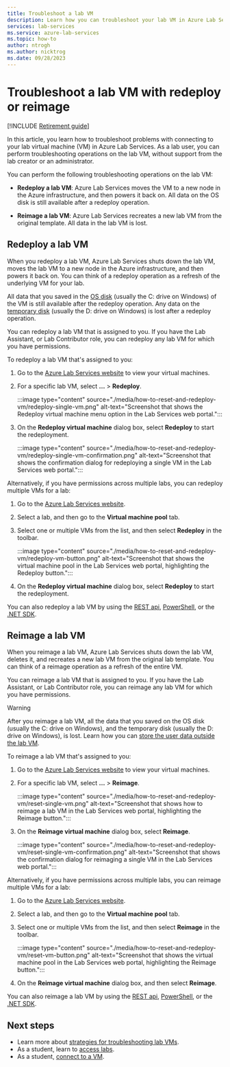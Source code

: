 ```yaml
---
title: Troubleshoot a lab VM
description: Learn how you can troubleshoot your lab VM in Azure Lab Services by redeploying the VM to another hardware node, or by reimaging the lab VM to its initial state.
services: lab-services
ms.service: azure-lab-services
ms.topic: how-to
author: ntrogh
ms.author: nicktrog
ms.date: 09/28/2023
---
```

<!-- As a student, I want to be able to troubleshoot connectivity problems with my VM so that I can get back up and running quickly, without having to escalate an issue -->

# Troubleshoot a lab VM with redeploy or reimage

[!INCLUDE [Retirement guide](./includes/retirement-banner.md)]

In this article, you learn how to troubleshoot problems with connecting to your lab virtual machine (VM) in Azure Lab Services. As a lab user, you can perform troubleshooting operations on the lab VM, without support from the lab creator or an administrator.

You can perform the following troubleshooting operations on the lab VM:

- **Redeploy a lab VM**: Azure Lab Services moves the VM to a new node in the Azure infrastructure, and then powers it back on. All data on the OS disk is still available after a redeploy operation.

- **Reimage a lab VM**:  Azure Lab Services recreates a new lab VM from the original template. All data in the lab VM is lost.

## Redeploy a lab VM

When you redeploy a lab VM, Azure Lab Services shuts down the lab VM, moves the lab VM to a new node in the Azure infrastructure, and then powers it back on. You can think of a redeploy operation as a refresh of the underlying VM for your lab.

All data that you saved in the [OS disk](/azure/virtual-machines/managed-disks-overview#os-disk) (usually the C: drive on Windows) of the VM is still available after the redeploy operation. Any data on the [temporary disk](/azure/virtual-machines/managed-disks-overview#temporary-disk) (usually the D: drive on Windows) is lost after a redeploy operation.

You can redeploy a lab VM that is assigned to you. If you have the Lab Assistant, or Lab Contributor role, you can redeploy any lab VM for which you have permissions.

To redeploy a lab VM that's assigned to you:

1. Go to the [Azure Lab Services website](https://labs.azure.com/virtualmachines) to view your virtual machines.

1. For a specific lab VM, select **...** > **Redeploy**.

    :::image type="content" source="./media/how-to-reset-and-redeploy-vm/redeploy-single-vm.png" alt-text="Screenshot that shows the Redeploy virtual machine menu option in the Lab Services web portal.":::

1. On the **Redeploy virtual machine** dialog box, select **Redeploy** to start the redeployment.

    :::image type="content" source="./media/how-to-reset-and-redeploy-vm/redeploy-single-vm-confirmation.png" alt-text="Screenshot that shows the confirmation dialog for redeploying a single VM in the Lab Services web portal.":::

Alternatively, if you have permissions across multiple labs, you can redeploy multiple VMs for a lab:

1. Go to the [Azure Lab Services website](https://labs.azure.com).

1. Select a lab, and then go to the **Virtual machine pool** tab.

1. Select one or multiple VMs from the list, and then select **Redeploy** in the toolbar.

    :::image type="content" source="./media/how-to-reset-and-redeploy-vm/redeploy-vm-button.png" alt-text="Screenshot that shows the virtual machine pool in the Lab Services web portal, highlighting the Redeploy button.":::

1. On the **Redeploy virtual machine** dialog box, select **Redeploy** to start the redeployment.


You can also redeploy a lab VM by using the [REST api](/rest/api/labservices/virtual-machines/redeploy), [PowerShell](/powershell/module/az.labservices/start-azlabservicesvmredeployment), or the [.NET SDK](/dotnet/api/azure.resourcemanager.labservices.labvirtualmachineresource.redeploy).

## Reimage a lab VM

When you reimage a lab VM, Azure Lab Services shuts down the lab VM, deletes it, and recreates a new lab VM from the original lab template. You can think of a reimage operation as a refresh of the entire VM.

You can reimage a lab VM that is assigned to you. If you have the Lab Assistant, or Lab Contributor role, you can reimage any lab VM for which you have permissions.

> [!WARNING]
> After you reimage a lab VM, all the data that you saved on the OS disk (usually the C: drive on Windows), and the temporary disk (usually the D: drive on Windows), is lost. Learn how you can [store the user data outside the lab VM](./troubleshoot-access-lab-vm.md#store-user-data-outside-the-lab-vm).

To reimage a lab VM that's assigned to you:

1. Go to the [Azure Lab Services website](https://labs.azure.com/virtualmachines) to view your virtual machines.

1. For a specific lab VM, select **...** > **Reimage**.

    :::image type="content" source="./media/how-to-reset-and-redeploy-vm/reset-single-vm.png" alt-text="Screenshot that shows how to reimage a lab VM in the Lab Services web portal, highlighting the Reimage button.":::

1. On the **Reimage virtual machine** dialog box, select **Reimage**.

    :::image type="content" source="./media/how-to-reset-and-redeploy-vm/reset-single-vm-confirmation.png" alt-text="Screenshot that shows the confirmation dialog for reimaging a single VM in the Lab Services web portal.":::

Alternatively, if you have permissions across multiple labs, you can reimage multiple VMs for a lab:

1. Go to the [Azure Lab Services website](https://labs.azure.com).

1. Select a lab, and then go to the **Virtual machine pool** tab.

1. Select one or multiple VMs from the list, and then select **Reimage** in the toolbar.

    :::image type="content" source="./media/how-to-reset-and-redeploy-vm/reset-vm-button.png" alt-text="Screenshot that shows the virtual machine pool in the Lab Services web portal, highlighting the Reimage button.":::

1. On the **Reimage virtual machine** dialog box, and then select **Reimage**.

You can also reimage a lab VM by using the [REST api](/rest/api/labservices/virtual-machines/reimage), [PowerShell](/powershell/module/az.labservices/update-azlabservicesvmreimage), or the [.NET SDK](/dotnet/api/azure.resourcemanager.labservices.labvirtualmachineresource.reimage).

## Next steps

- Learn more about [strategies for troubleshooting lab VMs](./troubleshoot-access-lab-vm.md).
- As a student, learn to [access labs](how-to-use-lab.md).
- As a student, [connect to a VM](connect-virtual-machine.md).
